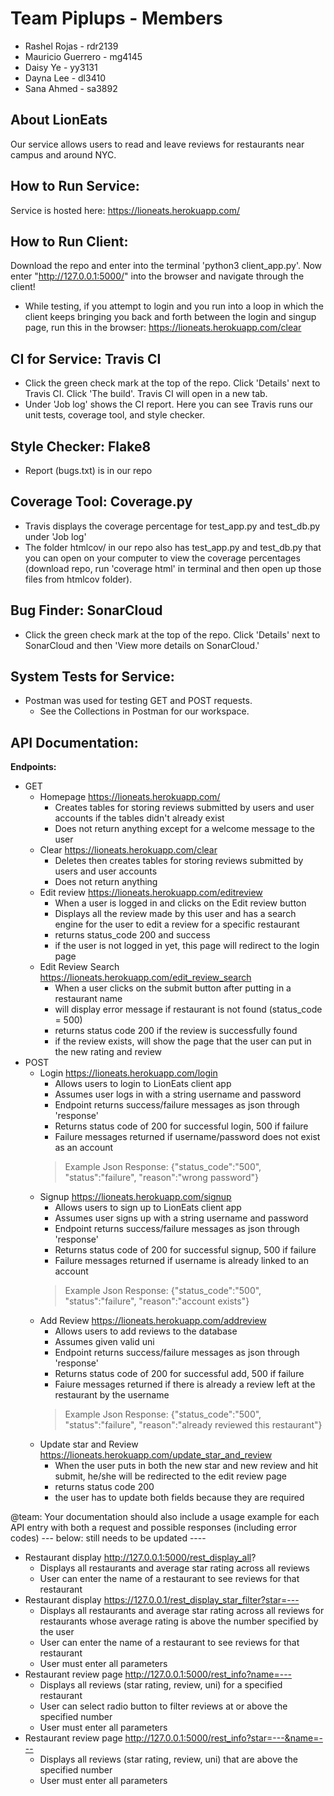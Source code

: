 # Team Piplups - Members
- Rashel Rojas - rdr2139
- Mauricio Guerrero - mg4145
- Daisy Ye - yy3131
- Dayna Lee - dl3410
- Sana Ahmed - sa3892

## About LionEats
Our service allows users to read and leave reviews for restaurants near campus
and around NYC.

## How to Run Service:
Service is hosted here: https://lioneats.herokuapp.com/

## How to Run Client:
Download the repo and enter into the terminal 'python3 client_app.py'.
Now enter "http://127.0.0.1:5000/" into the browser and navigate through the client!
- While testing, if you attempt to login and you run into a loop in which the client 
  keeps bringing you back and forth between the login and singup page, run this in
  the browser: https://lioneats.herokuapp.com/clear

## CI for Service: Travis CI
  - Click the green check mark at the top of the repo. Click 'Details' next to Travis
    CI. Click 'The build'. Travis CI will open in a new tab.
  - Under 'Job log' shows the CI report. Here you can see Travis runs our unit tests, 
    coverage tool, and style checker.

## Style Checker: Flake8
  - Report (bugs.txt) is in our repo 

## Coverage Tool: Coverage.py
  - Travis displays the coverage percentage for test_app.py and test_db.py under 'Job log'
  - The folder htmlcov/ in our repo also has test_app.py and test_db.py that you can open 
    on your computer to view the coverage percentages (download repo, run 'coverage html' 
    in terminal and then open up those files from htmlcov folder).

## Bug Finder: SonarCloud
  - Click the green check mark at the top of the repo. Click 'Details' next to SonarCloud
    and then 'View more details on SonarCloud.'

## System Tests for Service:
- Postman was used for testing GET and POST requests. 
  - See the Collections in Postman for our workspace.


## API Documentation:

**Endpoints:** 
- GET
  - Homepage https://lioneats.herokuapp.com/ 
    - Creates tables for storing reviews submitted by users and user accounts
      if the tables didn't already exist 
    - Does not return anything except for a welcome message to the user
  - Clear https://lioneats.herokuapp.com/clear 
    - Deletes then creates tables for storing reviews submitted by users and user accounts
    - Does not return anything
  - Edit review https://lioneats.herokuapp.com/editreview
    - When a user is logged in and clicks on the Edit review button
    - Displays all the review made by this user and has a search engine for the user to edit a review for a specific restaurant
    - returns status_code 200 and success 
    - if the user is not logged in yet, this page will redirect to the login page 
  - Edit Review Search https://lioneats.herokuapp.com/edit_review_search
    - When a user clicks on the submit button after putting in a restaurant name 
    - will display error message if restaurant is not found (status_code = 500)
    - returns status code 200 if the review is successfully found 
    - if the review exists, will show the page that the user can put in the new rating and review 
- POST
  - Login https://lioneats.herokuapp.com/login
    - Allows users to login to LionEats client app
    - Assumes user logs in with a string username and password
    - Endpoint returns success/failure messages as json through 'response'
    - Returns status code of 200 for successful login, 500 if failure
    - Failure messages returned if username/password does not exist as an account
    > Example Json Response: {"status_code":"500", "status":"failure", "reason":"wrong password"}
  - Signup https://lioneats.herokuapp.com/signup
    - Allows users to sign up to LionEats client app
    - Assumes user signs up with a string username and password
    - Endpoint returns success/failure messages as json through 'response'
    - Returns status code of 200 for successful signup, 500 if failure
    - Failure messages returned if username is already linked to an account
    > Example Json Response: {"status_code":"500", "status":"failure", "reason":"account exists"}
  - Add Review https://lioneats.herokuapp.com/addreview
    - Allows users to add reviews to the database
    - Assumes given valid uni
    - Endpoint returns success/failure messages as json through 'response'
    - Returns status code of 200 for successful add, 500 if failure
    - Faiure messages returned if there is already a review left at the restaurant by the username 
    > Example Json Response: {"status_code":"500", "status":"failure", "reason":"already reviewed this restaurant"}
  - Update star and Review https://lioneats.herokuapp.com/update_star_and_review 
    - When the user puts in both the new star and new review and hit submit, he/she will be redirected to the edit review page 
    - returns status code 200 
    - the user has to update both fields because they are required

@team: Your documentation should also include a usage example for each API entry with both a request and possible responses (including error codes)
--- below: still needs to be updated ---- 
  - Restaurant display http://127.0.0.1:5000/rest_display_all?
    - Displays all restaurants and average star rating across all reviews
    - User can enter the name of a restaurant to see reviews for that restaurant
  - Restaurant display https://127.0.0.1/rest_display_star_filter?star=---
    - Displays all restaurants and average star rating across all reviews for restaurants whose average rating is above the number specified by the user
    - User can enter the name of a restaurant to see reviews for that restaurant
    - User must enter all parameters
  - Restaurant review page http://127.0.0.1:5000/rest_info?name=---
    - Displays all reviews (star rating, review, uni) for a specified restaurant
    - User can select radio button to filter reviews at or above the specified number
    - User must enter all parameters
  - Restaurant review page http://127.0.0.1:5000/rest_info?star=---&name=---
    - Displays all reviews (star rating, review, uni) that are above the specified number
    - User must enter all parameters
